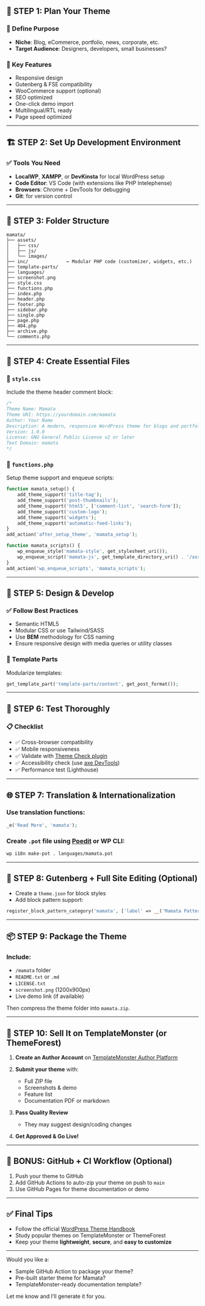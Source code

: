 

## 🎯 STEP 1: Plan Your Theme

### 🔹 Define Purpose

* **Niche**: Blog, eCommerce, portfolio, news, corporate, etc.
* **Target Audience**: Designers, developers, small businesses?

### 🔹 Key Features

* Responsive design
* Gutenberg & FSE compatibility
* WooCommerce support (optional)
* SEO optimized
* One-click demo import
* Multilingual/RTL ready
* Page speed optimized

---

## 🏗 STEP 2: Set Up Development Environment

### ✅ Tools You Need

* **LocalWP**, **XAMPP**, or **DevKinsta** for local WordPress setup
* **Code Editor**: VS Code (with extensions like PHP Intelephense)
* **Browsers**: Chrome + DevTools for debugging
* **Git**: for version control

---

## 🧱 STEP 3: Folder Structure

```
mamata/
├── assets/
│   ├── css/
│   ├── js/
│   └── images/
├── inc/              ← Modular PHP code (customizer, widgets, etc.)
├── template-parts/
├── languages/
├── screenshot.png
├── style.css
├── functions.php
├── index.php
├── header.php
├── footer.php
├── sidebar.php
├── single.php
├── page.php
├── 404.php
├── archive.php
└── comments.php
```

---

## 🧩 STEP 4: Create Essential Files

### 📄 `style.css`

Include the theme header comment block:

```css
/*
Theme Name: Mamata
Theme URI: https://yourdomain.com/mamata
Author: Your Name
Description: A modern, responsive WordPress theme for blogs and portfolios.
Version: 1.0.0
License: GNU General Public License v2 or later
Text Domain: mamata
*/
```

### 📄 `functions.php`

Setup theme support and enqueue scripts:

```php
function mamata_setup() {
    add_theme_support('title-tag');
    add_theme_support('post-thumbnails');
    add_theme_support('html5', ['comment-list', 'search-form']);
    add_theme_support('custom-logo');
    add_theme_support('widgets');
    add_theme_support('automatic-feed-links');
}
add_action('after_setup_theme', 'mamata_setup');

function mamata_scripts() {
    wp_enqueue_style('mamata-style', get_stylesheet_uri());
    wp_enqueue_script('mamata-js', get_template_directory_uri() . '/assets/js/main.js', [], '1.0', true);
}
add_action('wp_enqueue_scripts', 'mamata_scripts');
```

---

## 🎨 STEP 5: Design & Develop

### ✅ Follow Best Practices

* Semantic HTML5
* Modular CSS or use Tailwind/SASS
* Use **BEM** methodology for CSS naming
* Ensure responsive design with media queries or utility classes

### 🧩 Template Parts

Modularize templates:

```php
get_template_part('template-parts/content', get_post_format());
```

---

## 🧪 STEP 6: Test Thoroughly

### 📋 Checklist

* ✅ Cross-browser compatibility
* ✅ Mobile responsiveness
* ✅ Validate with [Theme Check plugin](https://wordpress.org/plugins/theme-check/)
* ✅ Accessibility check (use [axe DevTools](https://www.deque.com/axe/devtools/))
* ✅ Performance test (Lighthouse)

---

## 🌐 STEP 7: Translation & Internationalization

### Use translation functions:

```php
_e('Read More', 'mamata'); 
```

### Create `.pot` file using [Poedit](https://poedit.net/) or WP CLI:

```bash
wp i18n make-pot . languages/mamata.pot
```

---

## 🧩 STEP 8: Gutenberg + Full Site Editing (Optional)

* Create a `theme.json` for block styles
* Add block pattern support:

```php
register_block_pattern_category('mamata', ['label' => __('Mamata Patterns', 'mamata')]);
```

---

## 📦 STEP 9: Package the Theme

### Include:

* `/mamata` folder
* `README.txt` or `.md`
* `LICENSE.txt`
* `screenshot.png` (1200x900px)
* Live demo link (if available)

Then compress the theme folder into `mamata.zip`.

---

## 🛒 STEP 10: Sell It on TemplateMonster (or ThemeForest)

1. **Create an Author Account** on [TemplateMonster Author Platform](https://author.templatemonster.com/)
2. **Submit your theme** with:

   * Full ZIP file
   * Screenshots & demo
   * Feature list
   * Documentation PDF or markdown
3. **Pass Quality Review**

   * They may suggest design/coding changes
4. **Get Approved & Go Live!**

---

## 🚀 BONUS: GitHub + CI Workflow (Optional)

1. Push your theme to GitHub
2. Add GitHub Actions to auto-zip your theme on push to `main`
3. Use GitHub Pages for theme documentation or demo

---

## ✅ Final Tips

* Follow the official [WordPress Theme Handbook](https://developer.wordpress.org/themes/)
* Study popular themes on TemplateMonster or ThemeForest
* Keep your theme **lightweight**, **secure**, and **easy to customize**

---

Would you like a:

* Sample GitHub Action to package your theme?
* Pre-built starter theme for Mamata?
* TemplateMonster-ready documentation template?

Let me know and I’ll generate it for you.
